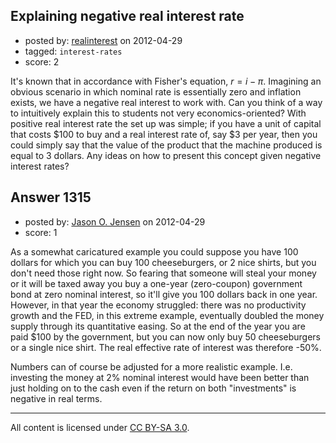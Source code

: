 ## Explaining negative real interest rate

- posted by: [realinterest](https://stackexchange.com/users/-1/924-realinterest) on 2012-04-29
- tagged: `interest-rates`
- score: 2

It's known that in accordance with Fisher's equation, $r = i - \pi.$ Imagining an obvious scenario in which nominal rate is essentially zero and inflation exists, we have a negative real interest to work with. Can you think of a way to intuitively explain this to students not very economics-oriented? With positive real interest rate the set up was simple; if you have a unit of capital that costs \$100 to buy and a real interest rate of, say \$3 per year, then you could simply say that the value of the product that the machine produced is equal to 3 dollars. Any ideas on how to present this concept given negative interest rates?


## Answer 1315

- posted by: [Jason O. Jensen](https://stackexchange.com/users/-1/925-jason-o-jensen) on 2012-04-29
- score: 1

As a somewhat caricatured example you could suppose you have 100 dollars for which you can buy 100 cheeseburgers, or 2 nice shirts, but you don't need those right now. So fearing that someone will steal your money or it will be taxed away you buy a one-year (zero-coupon) government bond at zero nominal interest, so it'll give you 100 dollars back in one year. However, in that year the economy struggled: there was no productivity growth and the FED, in this extreme example, eventually doubled the money supply through its quantitative easing. So at the end of the year you are paid $100 by the government, but you can now only buy 50 cheeseburgers or a single nice shirt. The real effective rate of interest was therefore -50%.

Numbers can of course be adjusted for a more realistic example. I.e. investing the money at 2% nominal interest would have been better than just holding on to the cash even if the return on both "investments" is negative in real terms.



---

All content is licensed under [CC BY-SA 3.0](https://creativecommons.org/licenses/by-sa/3.0/).
